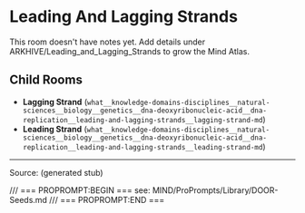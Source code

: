 # Leading And Lagging Strands

This room doesn't have notes yet. Add details under ARKHIVE/Leading_and_Lagging_Strands to grow the Mind Atlas.

## Child Rooms
- **Lagging Strand** (`what__knowledge-domains-disciplines__natural-sciences__biology__genetics__dna-deoxyribonucleic-acid__dna-replication__leading-and-lagging-strands__lagging-strand-md`)
- **Leading Strand** (`what__knowledge-domains-disciplines__natural-sciences__biology__genetics__dna-deoxyribonucleic-acid__dna-replication__leading-and-lagging-strands__leading-strand-md`)

---
Source: (generated stub)

/// === PROPROMPT:BEGIN ===
see: MIND/ProPrompts/Library/DOOR-Seeds.md
/// === PROPROMPT:END ===
